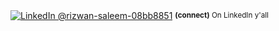 <div align="left">
    <p><a href="https://www.linkedin.com/in/rizwan-saleem-08bb8851/"><img alt="LinkedIn @rizwan-saleem-08bb8851" align="center" src="https://img.shields.io/badge/LINKEDIN-gray.svg?colorA=6A788D&colorB=6A788D&style=for-the-badge" /></a>&nbsp;<small><strong>(connect)</strong> On LinkedIn y'all</small></p>
</div>

